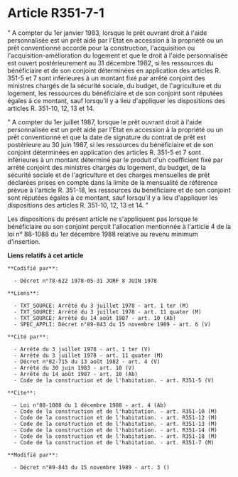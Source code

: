 # Article R351-7-1

" A compter du 1er janvier 1983, lorsque le prêt ouvrant droit à l'aide personnalisée est un prêt aidé par l'Etat en
accession à la propriété ou un prêt conventionné accordé pour la construction, l'acquisition ou l'acquisition-amélioration du
logement et que le droit à l'aide personnalisée est ouvert postérieurement au 31 décembre 1982, si les ressources du
bénéficiaire et de son conjoint déterminées en application des articles R. 351-5 et 7 sont inférieures à un montant fixé par
arrêté conjoint des ministres chargés de la sécurité sociale, du budget, de l'agriculture et du logement, les ressources du
bénéficiaire et de son conjoint sont réputées égales à ce montant, sauf lorsqu'il y a lieu d'appliquer les dispositions des
articles R. 351-10, 12, 13 et 14.

" A compter du 1er juillet 1987, lorsque le prêt ouvrant droit à l'aide personnalisée est un prêt aidé par l'Etat en
accession à la propriété ou un prêt conventionné et que la date de signature du contrat de prêt est postérieure au 30 juin
1987, si les ressources du bénéficiaire et de son conjoint déterminées en application des articles R. 351-5 et 7 sont
inférieures à un montant déterminé par le produit d'un coefficient fixé par arrêté conjoint des ministres chargés du
logement, du budget, de la sécurité sociale et de l'agriculture et des charges mensuelles de prêt déclarées prises en compte
dans la limite de la mensualité de référence prévue à l'article R. 351-18, les ressources du bénéficiaire et de son conjoint
sont réputées égales à ce montant, sauf lorsqu'il y a lieu d'appliquer les dispositions des articles R. 351-10, 12, 13 et 14.
"

Les dispositions du présent article ne s'appliquent pas lorsque le bénéficiaire ou son conjoint perçoit l'allocation
mentionnée à l'article 4 de la loi n° 88-1088 du 1er décembre 1988 relative au revenu minimum d'insertion.

**Liens relatifs à cet article**

	**Codifié par**:

	  - Décret n°78-622 1978-05-31 JORF 8 JUIN 1978

	**Liens**:

	  - TXT_SOURCE: Arrêté du 3 juillet 1978 - art. 1 ter (M)
	  - TXT_SOURCE: Arrêté du 3 juillet 1978 - art. 11 quater (M)
	  - TXT_SOURCE: Arrêté du 14 août 1987 - art. 10 (Ab)
	  - SPEC_APPLI: Décret n°89-843 du 15 novembre 1989 - art. 6 (V)

	**Cité par**:

	  - Arrêté du 3 juillet 1978 - art. 1 ter (V)
	  - Arrêté du 3 juillet 1978 - art. 11 quater (M)
	  - Décret n°82-715 du 13 août 1982 - art. 4 (V)
	  - Arrêté du 30 juin 1983 - art. 10 (V)
	  - Arrêté du 14 août 1987 - art. 10 (Ab)
	  - Code de la construction et de l'habitation. - art. R351-5 (V)

	**Cite**:

	  - Loi n°88-1088 du 1 décembre 1988 - art. 4 (Ab)
	  - Code de la construction et de l'habitation. - art. R351-10 (M)
	  - Code de la construction et de l'habitation. - art. R351-12 (M)
	  - Code de la construction et de l'habitation. - art. R351-13 (M)
	  - Code de la construction et de l'habitation. - art. R351-14 (M)
	  - Code de la construction et de l'habitation. - art. R351-18 (M)
	  - Code de la construction et de l'habitation. - art. R351-7 (M)

	**Modifié par**:

	  - Décret n°89-843 du 15 novembre 1989 - art. 3 ()
